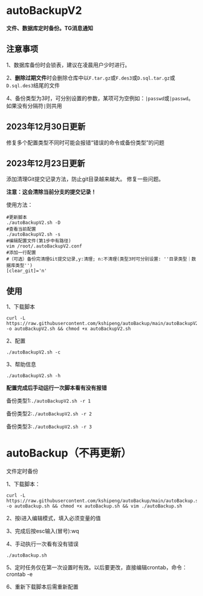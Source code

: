 # autoBackupV2
**文件、数据库定时备份。TG消息通知**
## 注意事项
1、数据库备份时会锁表，建议在凌晨用户少时进行。

2、**删除过期文件**时会删除仓库中以```F.tar.gz```或```F.des3```或```D.sql.tar.gz```或```D.sql.des3```结尾的文件

4、备份类型为3时，可分别设置的参数，某项可为空例如：```|passwd```或```|passwd```。如果没有分隔符```|```则共用

## 2023年12月30日更新
修复多个配置类型不同时可能会报错“错误的命令或备份类型”的问题

## 2023年12月23日更新
添加清理Git提交记录方法，防止git目录越来越大。
修复一些问题。

**注意：这会清除当前分支的提交记录！**

使用方法：
```
#更新脚本
./autoBackupV2.sh -D
#查看当前配置
./autoBackupV2.sh -s
#编辑配置文件(第1步中有路径)
vim /root/.autoBackupV2.conf  
#添加一行配置
#（可选）备份完清理Git提交记录,y:清理; n:不清理(类型3时可分别设置: ''目录类型｜数据库类型'')
[clear_git]='n'
```
## 使用
1、下载脚本
```
curl -L https://raw.githubusercontent.com/kshipeng/autoBackup/main/autoBackupV2.sh -o autoBackupV2.sh && chmod +x autoBackupV2.sh
```
2、配置
```
./autoBackupV2.sh -c
```
3、帮助信息
```
./autoBackupV2.sh -h
```
**配置完成后手动运行一次脚本看有没有报错**

备份类型1:```./autoBackupV2.sh -r 1```

备份类型2:```./autoBackupV2.sh -r 2```

备份类型3:```./autoBackupV2.sh -r 3```

# autoBackup（不再更新）
文件定时备份

1、下载脚本：
```
curl -L https://raw.githubusercontent.com/kshipeng/autoBackup/main/autoBackup.sh -o autoBackup.sh && chmod +x autoBackup.sh && vim ./autoBackup.sh
```
2、按i进入编辑模式，填入必须变量的值

3、完成后按esc输入(冒号):wq

4、手动执行一次看有没有错误
```
./autoBackup.sh
```
5、定时任务仅在第一次设置时有效。以后要更改，直接编辑crontab，命令：crontab -e

6、重新下载脚本后需重新配置
